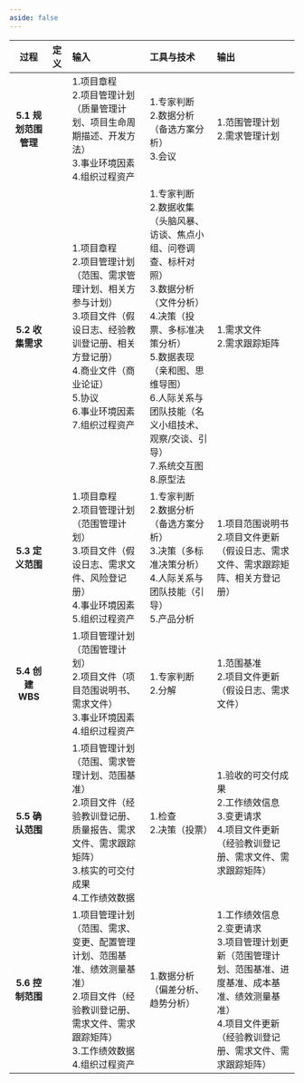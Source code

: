 ```yaml
---
aside: false
---
```


<!-- # ITTO图

## 5. 项目范围管理 -->

| **过程** | **定义** | **输入** | **工具与技术** | **输出** |
| :-: | :- | :- | :- | :- |
| **5.1 规划范围管理** |  |1.项目章程<br>2.项目管理计划（质量管理计划、项目生命周期描述、开发方法）<br>3.事业环境因素<br>4.组织过程资产 | 1.专家判断<br>2.数据分析（备选方案分析）<br>3.会议 | 1.范围管理计划<br>2.需求管理计划 |
| **5.2 收集需求** |  |1.项目章程<br>2.项目管理计划（范围、需求管理计划、相关方参与计划）<br>3.项目文件（假设日志、经验教训登记册、相关方登记册）<br>4.商业文件（商业论证）<br>5.协议<br>6.事业环境因素<br>7.组织过程资产 | 1.专家判断<br>2.数据收集（头脑风暴、访谈、焦点小组、问卷调查、标杆对照）<br>3.数据分析（文件分析）<br>4.决策（投票、多标准决策分析）<br>5.数据表现（亲和图、思维导图）<br>6.人际关系与团队技能（名义小组技术、观察/交谈、引导）<br>7.系统交互图<br>8.原型法 | 1.需求文件<br>2.需求跟踪矩阵 |
| **5.3 定义范围** |  |1.项目章程<br>2.项目管理计划（范围管理计划）<br>3.项目文件（假设日志、需求文件、风险登记册）<br>4.事业环境因素<br>5.组织过程资产 | 1.专家判断<br>2.数据分析（备选方案分析）<br>3.决策（多标准决策分析）<br>4.人际关系与团队技能（引导）<br>5.产品分析 | 1.项目范围说明书<br>2.项目文件更新（假设日志、需求文件、需求跟踪矩阵、相关方登记册） |
| **5.4 创建WBS** |  |1.项目管理计划（范围管理计划）<br>2.项目文件（项目范围说明书、需求文件）<br>3.事业环境因素<br>4.组织过程资产 | 1.专家判断<br>2.分解 | 1.范围基准<br>2.项目文件更新（假设日志、需求文件） |
| **5.5 确认范围** |  |1.项目管理计划（范围、需求管理计划、范围基准）<br>2.项目文件（经验教训登记册、质量报告、需求文件、需求跟踪矩阵）<br>3.核实的可交付成果<br>4.工作绩效数据 | 1.检查<br>2.决策（投票） | 1.验收的可交付成果<br>2.工作绩效信息<br>3.变更请求<br>4.项目文件更新（经验教训登记册、需求文件、需求跟踪矩阵） |
| **5.6 控制范围** |  |1.项目管理计划（范围、需求、变更、配置管理计划、范围基准、绩效测量基准）<br>2.项目文件（经验教训登记册、需求文件、需求跟踪矩阵）<br>3.工作绩效数据<br>4.组织过程资产 | 1.数据分析（偏差分析、趋势分析） | 1.工作绩效信息<br>2.变更请求<br>3.项目管理计划更新（范围管理计划、范围基准、进度基准、成本基准、绩效测量基准）<br>4.项目文件更新（经验教训登记册、需求文件、需求跟踪矩阵） |
